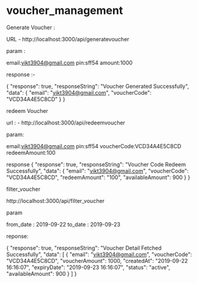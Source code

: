 # voucher_management

Generate Voucher : 

URL - http://localhost:3000/api/generatevoucher

param :

email:vikt3904@gmail.com
pin:sff54
amount:1000

response :- 

{
    "response": true,
    "responseString": "Voucher Generated Successfully",
    "data": {
        "email": "vikt3904@gmail.com",
        "voucherCode": "VCD34A4E5C8CD"
    }
}

redeem Voucher


url : - http://localhost:3000/api/redeemvoucher

param:

email:vikt3904@gmail.com
pin:sff54
voucherCode:VCD34A4E5C8CD
redeemAmount:100


response
{
    "response": true,
    "responseString": "Voucher Code Redeem Successfully",
    "data": {
        "email": "vikt3904@gmail.com",
        "voucherCode": "VCD34A4E5C8CD",
        "redeemAmount": "100",
        "availableAmount": 900
    }
}

filter_voucher

http://localhost:3000/api/filter_voucher

param

from_date : 2019-09-22
to_date : 2019-09-23

reponse:

{
    "response": true,
    "responseString": "Voucher Detail Fetched Successfully",
    "data": [
        {
            "email": "vikt3904@gmail.com",
            "voucherCode": "VCD34A4E5C8CD",
            "voucherAmount": 1000,
            "createdAt": "2019-09-22 16:16:07",
            "expiryDate": "2019-09-23 16:16:07",
            "status": "active",
            "availableAmount": 900
        }
    ]
}

